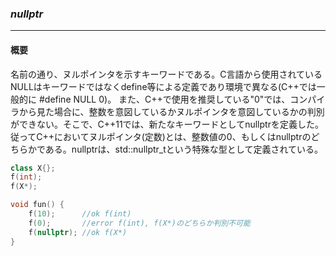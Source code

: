 ### *nullptr*
---
#### 概要
名前の通り、ヌルポインタを示すキーワードである。C言語から使用されているNULLはキーワードではなくdefine等による定義であり環境で異なる(C++では一般的に #define NULL 0)。
また、C++で使用を推奨している"0"では、コンパイラから見た場合に、整数を意図しているかヌルポインタを意図しているかの判別ができない。そこで、C++11では、新たなキーワードとしてnullptrを定義した。従ってC++においてヌルポインタ(定数)とは、整数値の0、もしくはnullptrのどちらかである。nullptrは、std::nullptr_tという特殊な型として定義されている。

```c++
class X{};
f(int);
f(X*);

void fun() {
    f(10);      //ok f(int)
    f(0);       //error f(int), f(X*)のどちらか判別不可能
    f(nullptr); //ok f(X*)
}
```

